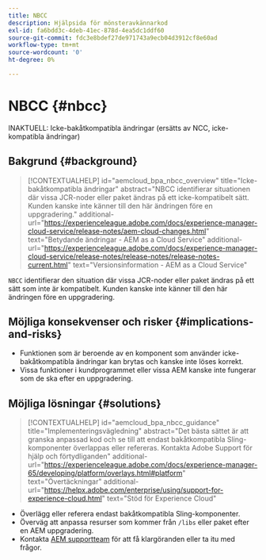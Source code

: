 ```yaml
---
title: NBCC
description: Hjälpsida för mönsteravkännarkod
exl-id: fa6bdd3c-4deb-41ec-878d-4ea5dc1ddf60
source-git-commit: fdc3e8bdef27de971743a9ecb04d3912cf8e60ad
workflow-type: tm+mt
source-wordcount: '0'
ht-degree: 0%

---
```


# NBCC {#nbcc}

INAKTUELL: Icke-bakåtkompatibla ändringar (ersätts av NCC, icke-kompatibla ändringar)

## Bakgrund {#background}

>[!CONTEXTUALHELP]
>id="aemcloud_bpa_nbcc_overview"
>title="Icke-bakåtkompatibla ändringar"
>abstract="NBCC identifierar situationen där vissa JCR-noder eller paket ändras på ett icke-kompatibelt sätt. Kunden kanske inte känner till den här ändringen före en uppgradering."
>additional-url="https://experienceleague.adobe.com/docs/experience-manager-cloud-service/release-notes/aem-cloud-changes.html" text="Betydande ändringar - AEM as a Cloud Service"
>additional-url="https://experienceleague.adobe.com/docs/experience-manager-cloud-service/release-notes/release-notes/release-notes-current.html" text="Versionsinformation - AEM as a Cloud Service"

`NBCC` identifierar den situation där vissa JCR-noder eller paket ändras på ett sätt som inte är kompatibelt. Kunden kanske inte känner till den här ändringen före en uppgradering.

## Möjliga konsekvenser och risker {#implications-and-risks}

* Funktionen som är beroende av en komponent som använder icke-bakåtkompatibla ändringar kan brytas och kanske inte löses korrekt.
* Vissa funktioner i kundprogrammet eller vissa AEM kanske inte fungerar som de ska efter en uppgradering.

## Möjliga lösningar {#solutions}

>[!CONTEXTUALHELP]
>id="aemcloud_bpa_nbcc_guidance"
>title="Implementeringsvägledning"
>abstract="Det bästa sättet är att granska anpassad kod och se till att endast bakåtkompatibla Sling-komponenter överlappas eller refereras. Kontakta Adobe Support för hjälp och förtydliganden"
>additional-url="https://experienceleague.adobe.com/docs/experience-manager-65/developing/platform/overlays.html#platform" text="Övertäckningar"
>additional-url="https://helpx.adobe.com/enterprise/using/support-for-experience-cloud.html" text="Stöd för Experience Cloud"

* Överlägg eller referera endast bakåtkompatibla Sling-komponenter.
* Överväg att anpassa resurser som kommer från `/libs` eller paket efter en AEM uppgradering.
* Kontakta [AEM supportteam](https://helpx.adobe.com/enterprise/using/support-for-experience-cloud.html) för att få klargöranden eller ta itu med frågor.

